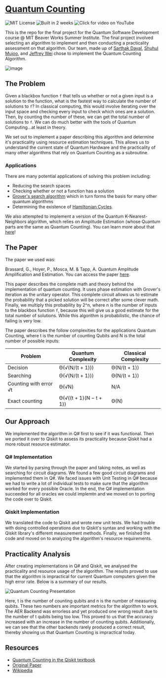 # [Quantum Counting](https://www.youtube.com/watch?v=RtU7ojCMDsM&list=PLf9oKp0RkBIyPM41TOtJB2AD7QestBKQa)
![MIT License](https://img.shields.io/static/v1?label=license&message=mit&color=red&style=for-the-badge&link=https://github.com/jwei302/Quantum-Counting/blob/main/LICENSE)
![Built in 2 weeks](https://img.shields.io/badge/built%20in-2%20weeks-black?style=for-the-badge)
![Click for video on YouTube](https://img.shields.io/badge/Project%20Video-YouTube-red?style=for-the-badge&link=https://youtu.be/RtU7ojCMDsM?list=PLf9oKp0RkBIyPM41TOtJB2AD7QestBKQa&link=https://youtu.be/RtU7ojCMDsM?list=PLf9oKp0RkBIyPM41TOtJB2AD7QestBKQa)

This is the repo for the final project for the Quantum Software Development course @ MIT Beaver Works Summer Institute. The final project involved selecting an algorithm to implement and then conducting a practicality assessment on that algorithm. Our team, made up of [Sarthak Dayal](https://github.com/sarthak-dayal), [Shuhul Mujoo](https://github.com/shuhul), and [Jeffrey Wei](https://github.com/jwei302) chose to implement the Quantum Counting Algorithm.

![image](https://user-images.githubusercontent.com/63827830/127393159-4a479909-a144-4fab-aa8a-ab0143dc4dcf.png)


## The Problem
Given a blackbox function `f` that tells us whether or not a given input is a solution to the function, what is the fastest way to calculate the number of solutions to `f`? In classical computing, this would involve iterating over the input space and checking every input to check which ones are a solution. Then, by counting the number of these, we can get the total number of solutions to `f`. We can do much better with the tools of Quantum Computing...at least in theory.

 We set out to implement a paper describing this algorithm and determine it's practicality using resource estimation techniques. This allows us to understand the current state of Quantum Hardware and the practicality of many other algorithms that rely on Quantum Counting as a subroutine.

### Applications
There are many potential applications of solving this problem including:
- Reducing the search spaces
- Checking whether or not a function has a solution
- [Grover's search algorithm](https://en.wikipedia.org/wiki/Grover%27s_algorithm) which in turn forms the basis for many other quantum algorithms
- Determining the existence of [Hamiltonian Cycles](https://en.wikipedia.org/wiki/Hamiltonian_path). 

We also attempted to implement a version of the Quantum K-Nearest-Neighbors algorithm, which relies on Amplitude Estimation (whose Quantum parts are the same as Quantum Counting). You can learn more about that [here](https://github.com/jwei302/Quantum-K-Nearest-Neighbors/)!

## The Paper
The paper we used was:

Brassard, G., Hoyer, P., Mosca, M. & Tapp, A. Quantum Amplitude Amplification and Estimation. You can access the paper [here](https://arxiv.org/abs/quant-ph/0005055).

This paper describes the complete math and theory behind the implementation of quantum counting. It uses phase estimation with Grover's iteration as the unitary operator. This complete circuit allows us to estimate the probability that a picked solution will be correct after some clever math. Finally, we multiply this probability by 2^n, where n is the number of inputs to the blackbox function `f`, because this will give us a good estimate for the total number of solutions. While this algorithm is probabilistic, the chance of failing is very low. 

The paper describes the follow complexities for the applications Quantum Counting, where t is the number of counting Qubits and N is the total number of possible inputs:

| Problem      | Quantum Complexity |  Classical Complexity |
| ----------- | ----------- | ---------------------
| Decision      |   Θ(√(N/(t + 1)))      | Θ(N/(t + 1))
| Searching   | Θ(√(N/(t + 1)))         | Θ(N/(t + 1))
| Counting with error √t | Θ(√N) | N/A
| Exact counting | Θ(√((t + 1)(N − t + 1)) | Θ(N)

## Our Approach
We implemented the algorithm in Q# first to see if it was functional. Then we ported it over to Qiskit to assess its practicality because Qiskit had a more robust resource estimator.

### Q# Implementation
We started by parsing through the paper and taking notes, as well as searching for circuit diagrams. We found a few good circuit diagrams and implemented them in Q#. We faced issues with Unit Testing in Q# because we had to write a lot of individual tests to make sure that the algorithm worked for every possible Oracle. In the end, the Q# implementation succeeded for all oracles we could implemtn and we moved on to porting the code over to Qiskit.

### Qiskit Implementation
We translated the code to Qiskit and wrote new unit tests. We had trouble with doing controlled operations due to Qiskit's syntax and working with the Qiskit library's different measurement methods. Finally, we finished the code and moved on to analyzing the algorithm's resource requirements.

## Practicality Analysis
After creating implementations in Q# and Qiskit, we analysed the practicality and resource usage of the algorithm. The results proved to use that the algorithm is impractical for current Quantum computers given the high error rate. Below is a summary of our results.

![Quantum Counting Presentation](https://user-images.githubusercontent.com/63827830/128811689-9b99f4fc-7945-4a96-8056-d149b75997d2.png)

Here, t is the number of counting qubits and n is the number of measuring qubits. These two numbers are important metrics for the algorithm to work. The AER Backend was errorless and yet produced one wrong result due to the number of t qubits being too low. This proved to us that the accuracy increased with an increase in the number of counting qubits. Additionally, we can see that the other backends rarely produced a correct result, thereby showing us that Quantum Counting is impractical today.

## Resources
- [Quantum Counting in the Qiskit textbook](https://qiskit.org/textbook/ch-algorithms/quantum-counting.html)
- [Original Paper](https://arxiv.org/abs/quant-ph/0005055)
- [Wikipedia](https://en.wikipedia.org/wiki/Quantum_counting_algorithm)
